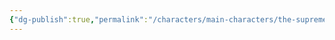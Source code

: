 ```yaml
---
{"dg-publish":true,"permalink":"/characters/main-characters/the-supreme-commanders-antagonists/neon-armed-forces-leader-dark-neon/"}
---
```


